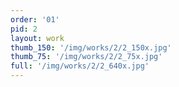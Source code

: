 ```yaml
---
order: '01'
pid: 2
layout: work
thumb_150: '/img/works/2/2_150x.jpg'
thumb_75: '/img/works/2/2_75x.jpg'
full: '/img/works/2/2_640x.jpg'
---
```

